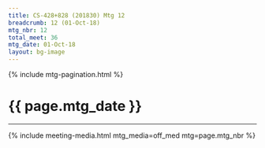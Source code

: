 ```yaml
---
title: CS-428+828 (201830) Mtg 12
breadcrumb: 12 (01-Oct-18)
mtg_nbr: 12
total_meet: 36
mtg_date: 01-Oct-18
layout: bg-image
---
```

{% include mtg-pagination.html %}
<h1 class="text-center">{{ page.mtg_date }}</h1>
<hr />
{% include meeting-media.html mtg_media=off_med mtg=page.mtg_nbr %}
